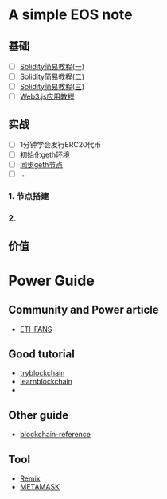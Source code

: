 
# A simple EOS note

## 基础

- [ ] [Solidity简易教程(一)](https://github.com/gavinwyf/Token/blob/master/ETH/basic/simplesSolidity01.md)
- [ ] [Solidity简易教程(二)](https://github.com/gavinwyf/Token/blob/master/ETH/basic/simplesSolidity02.md)
- [ ] [Solidity简易教程(三)](https://github.com/gavinwyf/Token/blob/master/ETH/basic/simplesSolidity03.md)
- [ ] [Web3.js应用教程](https://github.com/gavinwyf/Token/blob/master/ETH/basic/web3.md)

## 实战

- [ ] 1分钟学会发行ERC20代币
- [ ] [初始化geth环境](https://github.com/gavinwyf/Token/blob/master/ETH/practical/initGeth.md)
- [ ] [同步geth节点](https://github.com/gavinwyf/Token/blob/master/ETH/practical/gethNode.md)
- [ ] ...

### 1. 节点搭建
### 2. 


## 价值

# Power Guide

## Community and Power article

- [ETHFANS](https://ethfans.org/wikis/Home)

## Good tutorial

- [tryblockchain](http://me.tryblockchain.org/index.html) 
- [learnblockchain](https://learnblockchain.cn/)
- 

## Other guide

- [blockchain-reference](https://github.com/gymgle/blockchain-reference)

## Tool

- [Remix](https://remix.ethereum.org)
- [METAMASK](https://metamask.io/)

